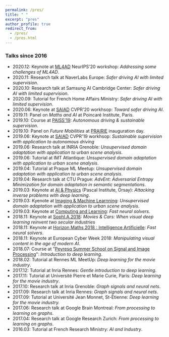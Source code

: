 ```yaml
---
permalink: /pres/
title: " "
excerpt: "pres"
author_profile: true
redirect_from: 
  - /pres/
  - /pres.html
---
```


### Talks since 2016

* 2020.12: Keynote at [ML4AD](https://ml4ad.github.io/) NeurIPS'20 workshop: *Addressing some challenges of ML4AD*.
* 2020.11: Research talk at NaverLabs Europe: *Safer driving AI with limited supervision*. 
* 2020.10: Research talk at Samsung AI Cambridge Center: *Safer driving AI with limited supervision*. 
* 2020.09: Tutorial for French Home Affairs Ministry: *Safer driving AI with limited supervision*.
* 2020.06: Keynote at [SAIAD](https://sites.google.com/view/saiad-wscvpr19) CVPR'20 workhsop: *Toward safer driving AI*.    
* 2019.11: Panel on *Maths and AI* at Poincaré Institute, Paris. 
* 2019.10: Course at [PAISS'19](https://project.inria.fr/paiss/): *Autonomous driving & sustainable supervision*.  
* 2019.10: Panel on *Future Mobilities* at [PRAIRIE](https://prairie-institute.fr/) inauguration day. 
* 2019.06: Keynote at [SAIAD](https://sites.google.com/view/saiad-wscvpr19) CVPR'19 workhsop: *Sustainable supervision with application to autonomous driving*
* 2019.06: Research talk at INRIA Grenoble: *Unsupervised domain adaptation with application to urban scene analysis*.
* 2019.06: Tutorial at IMT Atlantique: *Unsupervised domain adaptation with application to urban scene analysis*.
* 2019.04: Tutorial at Praque ML Meetup: *Unsupervised domain adaptation with application to urban scene analysis*.
* 2019.04: Research talk at CTU Prague: *AdvEnt: Adversarial Entropy Minimization for domain adaptation in semantic segmentations*.
* 2019.03: Keynote at [AI & Physics](https://physai.sciencesconf.org/) (Pascal Institute, Orsay): *Attacking inverse problems with deep learning*.
* 2019.03: Kyenote at [Imaging & Machine Learnning](https://imaging-in-paris.github.io/semester2019/workshop3prog/): *Unsupervised domain adaptation with application to urban scene analysis*.
* 2019.03: Keynote at [Computing and Learning](https://indico.mathrice.fr/event/153/overview): *Fast neural solvers*.
* 2018.11: Keynote at [SophI.A.2018](http://sophia-summit.com/sophia2018/en#.W5KcfKf-jDc): *Movies & Cars: When visual deep learning reinvent two secular industries* 
* 2018.11: Keynote at [Horizon Maths 2018 : Intelligence Artificielle](https://www.sciencesmaths-paris.fr/fr/horizon-maths-2018-intelligence-artificielle-957.htm): *Fast neural solvers*.  
* 2018.11: Keynote at European Cyber Week 2018: *Manipulating visual content in the age of modern AI*.
* 2018.07: Course at "[Peyresq Summer School on Signal and Image Processing](http://www.gretsi.fr/peyresq18/cours.php)": *Introduction to deep learning.*
* 2018.02: Tutorial at Rennes ML MeetUp: *Deep learning for the movie industry*.
* 2017.12: Tutorial at Inria Rennes: *Gentle introduction to deep learning*.
* 2017.11: Tutorial at Université Pierre et Marie Curie, Paris: *Deep learning for the movie industry*.
* 2017.10: Research talk at Inria Grenoble: *Graph signals and neural nets*.
* 2017.09: Research talk at Inria Rennes: *Graph signals and neural nets*.
* 2017.09: Tutorial at Université Jean Monnet, St-Etienne: *Deep learning for the movie industry.*
* 2017.06: Research talk at Google Brain Montreal: *From processing to learning on graphs*.
* 2017.04: Research talk at Google Research Zurich: *From processing to learning on graphs*.
* 2016.03: Tutorial at French Research Ministry: *AI and Industry*.

